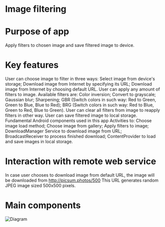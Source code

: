 # Image filtering

# Purpose of app
Apply filters to chosen image and save filtered image to device.

# Key features
User can choose image to filter in three ways:
Select image from device's storage;
Download image from Internet by specifying its URL;
Download image from Internet by choosing default URL.
User can apply any amount of filters to image. Available filters are:
Color inversion;
Convert to grayscale;
Gaussian blur;
Sharpening;
GBR (Switch colors in such way: Red to Green, Green to Blue, Blue to Red);
BRG (Switch colors in such way: Red to Blue, Green to Red, Blue to Green).
User can clear all filters from image to reapply filters in other way.
User can save filtered image to local storage.
Fundamental Android components used in this app
Activities to:
Choose image load method;
Choose image from gallery;
Apply filters to image;
DownloadManager Service to download image from URL;
BroadcastReceiver to process finished download;
ContentProvider to load and save images in local storage.
# Interaction with remote web service
In case user chooses to download image from default URL, the image will be downloaded from http://picsum.photos/500 This URL generates random JPEG image sized 500x500 pixels.

# Main components

![Diagram](https://github.com/user-attachments/assets/0036f674-f934-428c-85cd-d924c11b9d73)
